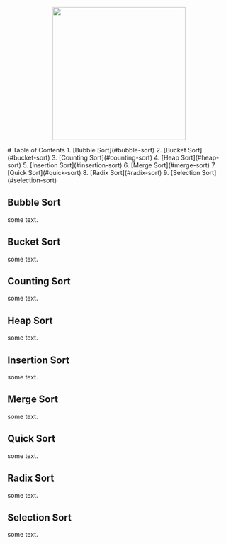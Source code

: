 <p align="center">
  <img 
    width="300"
    height="300"
    src="https://user-images.githubusercontent.com/102417356/165273721-01bca157-c51f-4bb3-8f91-f2459ea91740.gif"
  >
</p>
# Table of Contents
1. [Bubble Sort](#bubble-sort)
2. [Bucket Sort](#bucket-sort)
3. [Counting Sort](#counting-sort)
4. [Heap Sort](#heap-sort)
5. [Insertion Sort](#insertion-sort)
6. [Merge Sort](#merge-sort)
7. [Quick Sort](#quick-sort)
8. [Radix Sort](#radix-sort)
9. [Selection Sort](#selection-sort)

## Bubble Sort
some text.
## Bucket Sort
some text.
## Counting Sort
some text.
## Heap Sort
some text.
## Insertion Sort
some text.
## Merge Sort
some text.
## Quick Sort
some text.
## Radix Sort
some text.
## Selection Sort
some text.
